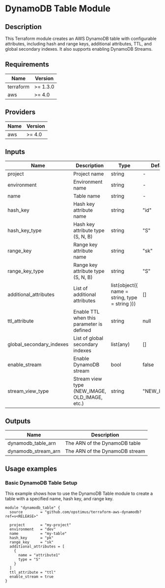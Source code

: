 # DynamoDB Table Module

## Description

This Terraform module creates an AWS DynamoDB table with configurable attributes, including hash and range keys, additional attributes, TTL, and global secondary indexes. It also supports enabling DynamoDB Streams.

## Requirements

| Name      | Version   |
|-----------|-----------|
| terraform | >= 1.3.0  |
| aws       | >= 4.0    |

## Providers

| Name  | Version |
|-------|---------|
| aws   | >= 4.0  |

## Inputs

| Name                    | Description                             | Type   | Default     | Required |
|-------------------------|-----------------------------------------|--------|-------------|:--------:|
| project                 | Project name                            | string | -           |   yes    |
| environment             | Environment name                        | string | -           |   yes    |
| name                    | Table name                              | string | -           |   yes    |
| hash_key                | Hash key attribute name                 | string | "id"        |    no    |
| hash_key_type           | Hash key attribute type (S, N, B)       | string | "S"         |    no    |
| range_key               | Range key attribute name                | string | "sk"        |    no    |
| range_key_type          | Range key attribute type (S, N, B)      | string | "S"         |    no    |
| additional_attributes   | List of additional attributes           | list(object({ name = string, type = string })) | []        |    no    |
| ttl_attribute           | Enable TTL when this parameter is defined | string | null      |    no    |
| global_secondary_indexes| List of global secondary indexes        | list(any) | []         |    no    |
| enable_stream           | Enable DynamoDB stream                  | bool   | false       |    no    |
| stream_view_type        | Stream view type (NEW_IMAGE, OLD_IMAGE, etc.) | string | "NEW_IMAGE" |    no    |

## Outputs

| Name                | Description                       |
|---------------------|-----------------------------------|
| dynamodb_table_arn  | The ARN of the DynamoDB table     |
| dynamodb_stream_arn | The ARN of the DynamoDB stream    |

## Usage examples

### Basic DynamoDB Table Setup

This example shows how to use the DynamoDB Table module to create a table with a specified name, hash key, and range key.

```hcl
module "dynamodb_table" {
  source        = "github.com/opstimus/terraform-aws-dynamodb?ref=v<RELEASE>"

  project       = "my-project"
  environment   = "dev"
  name          = "my-table"
  hash_key      = "pk"
  range_key     = "sk"
  additional_attributes = [
    {
      name = "attribute1"
      type = "S"
    }
  ]
  ttl_attribute = "ttl"
  enable_stream = true
}
```
